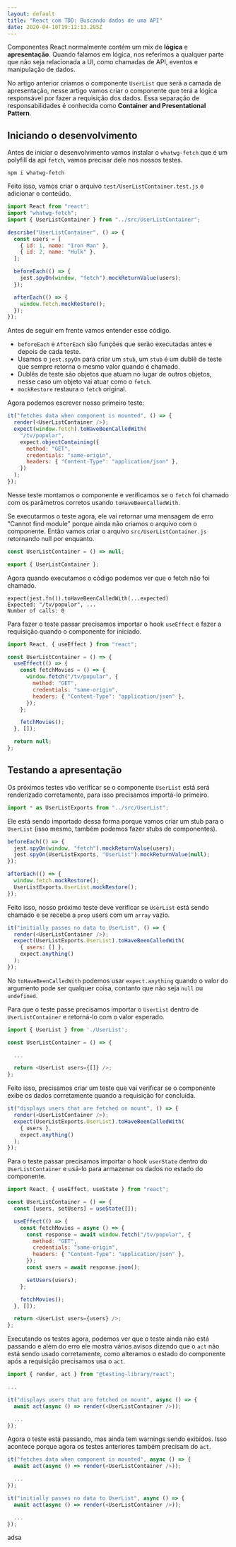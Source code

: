 ```yaml
---
layout: default
title: "React com TDD: Buscando dados de uma API"
date: 2020-04-10T19:12:13.285Z
---
```

Componentes React normalmente contém um mix de **lógica** e **apresentação**. Quando falamos em lógica, nos referimos a qualquer parte que não seja relacionada a UI, como chamadas de API, eventos e manipulação de dados.

No artigo anterior criamos o componente `UserList` que será a camada de apresentação, nesse artigo vamos criar o componente que terá a lógica responsável por fazer a requisição dos dados. Essa separação de responsabilidades é conhecida como **Container and Presentational Pattern**.

## Iniciando o desenvolvimento

Antes de iniciar o desenvolvimento vamos instalar o `whatwg-fetch` que é um polyfill da api `fetch`, vamos precisar dele nos nossos testes.

```shell
npm i whatwg-fetch
```

Feito isso, vamos criar o arquivo `test/UserListContainer.test.js` e adicionar o conteúdo.

```javascript
import React from "react";
import "whatwg-fetch";
import { UserListContainer } from "../src/UserListContainer";

describe("UserListContainer", () => {
  const users = [
    { id: 1, name: "Iron Man" },
    { id: 2, name: "Hulk" },
  ];

  beforeEach(() => {
    jest.spyOn(window, "fetch").mockReturnValue(users);
  });

  afterEach(() => {
    window.fetch.mockRestore();
  });
});
```

Antes de seguir em frente vamos entender esse código.

* `beforeEach` e `AfterEach` são funções que serão executadas antes e depois de cada teste.
* Usamos o `jest.spyOn` para criar um `stub`, um `stub` é um dublê de teste que sempre retorna o mesmo valor quando é chamado.
* Dublês de teste são objetos que atuam no lugar de outros objetos, nesse caso um objeto vai atuar como o `fetch`.
* `mockRestore` restaura o `fetch` original.

Agora podemos escrever nosso primeiro teste:

```javascript
it("fetches data when component is mounted", () => {
  render(<UserListContainer />);
  expect(window.fetch).toHaveBeenCalledWith(
    "/tv/popular",
    expect.objectContaining({
      method: "GET",
      credentials: "same-origin",
      headers: { "Content-Type": "application/json" },
    })
  );
});
```

Nesse teste montamos o componente e verificamos se o `fetch` foi chamado com os parâmetros corretos usando `toHaveBeenCalledWith`.

Se executarmos o teste agora, ele vai retornar uma mensagem de erro "Cannot find module" porque ainda não criamos o arquivo com o componente. Então vamos criar o arquivo `src/UserListContainer.js` retornando null por enquanto.

```javascript
const UserListContainer = () => null;

export { UserListContainer };
```

Agora quando executamos o código podemos ver que o fetch não foi chamado.

```shell
expect(jest.fn()).toHaveBeenCalledWith(...expected)
Expected: "/tv/popular", ...
Number of calls: 0
```

Para fazer o teste passar precisamos importar o hook `useEffect` e fazer a requisição quando o componente for iniciado.

```javascript
import React, { useEffect } from "react";

const UserListContainer = () => {
  useEffect(() => {
    const fetchMovies = () => {
      window.fetch("/tv/popular", {
        method: "GET",
        credentials: "same-origin",
        headers: { "Content-Type": "application/json" },
      });
    };

    fetchMovies();
  }, []);

  return null;
};
```

## Testando a apresentação

Os próximos testes vão verificar se o componente `UserList` está será renderizado corretamente, para isso precisamos importá-lo primeiro.

```javascript
import * as UserListExports from "../src/UserList";
```

Ele está sendo importado dessa forma porque vamos criar um stub para o `UserList` (isso mesmo, também podemos fazer stubs de componentes).

```javascript
beforeEach(() => {
  jest.spyOn(window, "fetch").mockReturnValue(users);
  jest.spyOn(UserListExports, "UserList").mockReturnValue(null);
});

afterEach(() => {
  window.fetch.mockRestore();
  UserListExports.UserList.mockRestore();
});
```

Feito isso, nosso próximo teste deve verificar se `UserList` está sendo chamado e se recebe a `prop` users com um `array` vazio.

```javascript
it("initially passes no data to UserList", () => {
  render(<UserListContainer />);
  expect(UserListExports.UserList).toHaveBeenCalledWith(
    { users: [] },
    expect.anything()
  );
});
```

No `toHaveBeenCalledWith` podemos usar `expect.anything` quando o valor do argumento pode ser qualquer coisa, contanto que não seja `null` ou `undefined`.

Para que o teste passe precisamos importar o `UserList` dentro de `UserListContainer` e retorná-lo com o valor esperado.

```javascript
import { UserList } from './UserList';

const UserListContainer = () => {

  ...

  return <UserList users={[]} />;
};
```

Feito isso, precisamos criar um teste que vai verificar se o componente exibe os dados corretamente quando a requisição for concluída.

```javascript
it("displays users that are fetched on mount", () => {
  render(<UserListContainer />);
  expect(UserListExports.UserList).toHaveBeenCalledWith(
    { users },
    expect.anything()
  );
});
```

Para o teste passar precisamos importar o hook `userState` dentro do `UserListContainer` e usá-lo para armazenar os dados no estado do componente.

```javascript
import React, { useEffect, useState } from "react";

const UserListContainer = () => {
  const [users, setUsers] = useState([]);

  useEffect(() => {
    const fetchMovies = async () => {
      const response = await window.fetch("/tv/popular", {
        method: "GET",
        credentials: "same-origin",
        headers: { "Content-Type": "application/json" },
      });
      const users = await response.json();

      setUsers(users);
    };

    fetchMovies();
  }, []);

  return <UserList users={users} />;
};
```

Executando os testes agora, podemos ver que o teste ainda não está passando e além do erro ele mostra vários avisos dizendo que o `act` não está sendo usado corretamente, como alteramos o estado do componente após a requisição precisamos usa o `act`.

```javascript
import { render, act } from "@testing-library/react";

...

it("displays users that are fetched on mount", async () => {
  await act(async () => render(<UserListContainer />));

  ...
});
```

Agora o teste está passando, mas ainda tem warnings sendo exibidos. Isso acontece porque agora os testes anteriores também precisam do `act`.

```javascript
it("fetches data when component is mounted", async () => {
  await act(async () => render(<UserListContainer />));

  ...
});

it("initially passes no data to UserList", async () => {
  await act(async () => render(<UserListContainer />));

  ...
});
```

adsa